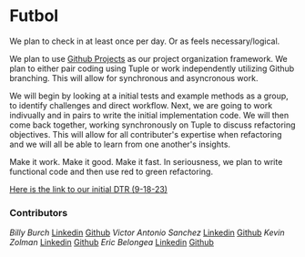 # Futbol

We plan to check in at least once per day. Or as feels necessary/logical.

We plan to use [Github Projects](https://github.com/users/zkevkev/projects/1/views/1) as our project organization framework. We plan to either pair coding using Tuple or work independently utilizing Github branching. This will allow for synchronous and asyncronous work.

We will begin by looking at a initial tests and example methods as a group, to identify challenges and direct workflow. Next, we are going to work indivually and in pairs to write the initial implementation code. We will then come back together, working synchronously on Tuple to discuss refactoring objectives. This will allow for all contributer's expertise when refactoring and we will all be able to learn from one another's insights.

Make it work. Make it good. Make it fast. In seriousness, we plan to write functional code and then use red to green refactoring.

[Here is the link to our initial DTR (9-18-23)](https://docs.google.com/document/d/e/2PACX-1vQL3NUJU_tlAAOqS84-4H1GUD6sxCn-aicIZ_PnCSxowvXuEhSBA0qkFuPes3RtcG9XZhAbtslwOfD-/pub)

### Contributors
*Billy Burch*
[Linkedin](https://www.linkedin.com/in/billy-burch-084823289/)
[Github](https://github.com/billyburch)
*Victor Antonio Sanchez*
[Linkedin](https://www.linkedin.com/in/victor-sanchez-a7952a210/)
[Github](https://github.com/vsanantone)
*Kevin Zolman*
[Linkedin](www.linkedin.com/in/kevin-zolman-a108a8222)
[Github](https://github.com/zkevkev)
*Eric Belongea*
[Linkedin](https://www.linkedin.com/in/eric-belongea/)
[Github](https://github.com/EricBelongea)